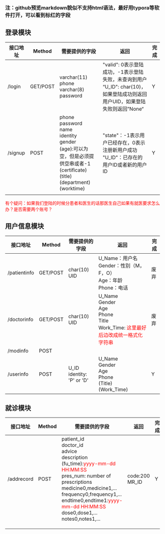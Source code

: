 ### 注：github预览markdown貌似不支持html语法，最好用typora等软件打开，可以看到标红的字段

## 登录模块

| 接口地址 | Method   | 需要提供的字段                                               | 返回                                                         | 完成 |
| -------- | -------- | ------------------------------------------------------------ | ------------------------------------------------------------ | ---- |
| /login   | GET/POST | varchar(11) phone <br />varchar(8) password                  | "valid": 0表示登陆成功，-1表示登陆失败，未查询到用户<br />“U_ID": char(10)，如果登陆成功则返回用户UID，如果登陆失败则返回”None“ | Y    |
| /signup  | POST     | phone<br />password<br />name<br />identity<br />gender<br />(age):可以为空，但是必须提供空串或者-1<br />(certificate)<br />(title)<br />(department)<br />(worktime) | "state"：-1表示用户已经存在，0表示注册新用户成功<br />"U_ID"：已存在的用户ID或者新的用户ID | Y    |
|          |          |                                                              |                                                              |      |

<span style='color:red'>有个疑问：如果我们登陆的时候分患者和医生的话那医生自己如果有就医要求怎么办？是否需要两个账号？</span>

## 用户信息模块

| 接口地址     | Method   | 需要提供的字段                 | 返回                                                         | 完成 |
| ------------ | -------- | ------------------------------ | ------------------------------------------------------------ | ---- |
| /patientinfo | GET/POST | char(10) UID                   | U_Name：用户名<br />Gender：性别（M，F，O）<br />Age：年龄<br />Phone：电话 | 废弃 |
| /doctorinfo  | GET/POST | char(10) UID                   | U_Name<br />Gender<br />Age<br />Phone<br />Title<br />Work_Time: <span style='color:red'>这里最好后边改成统一格式化字符串</span> | 废弃 |
| /modinfo     | POST     |                                |                                                              |      |
| /userinfo    | POST     | U_ID<br />identity: 'P' or 'D' | U_Name<br />Gender<br />Age<br />Phone<br />(Title)<br />(Work_Time) | Y    |

## 就诊模块

| 接口地址   | Method | 需要提供的字段                                               | 返回                | 完成 |
| ---------- | ------ | ------------------------------------------------------------ | ------------------- | ---- |
| /addrecord | POST   | patient_id<br />doctor_id<br />advice<br />description<br />(fu_time):<span style='color:red'>yyyy-mm-dd HH:MM:SS</span><br />pres_num: number of prescriptions<br />medicine0,medicine1,...<br />frequency0,frequency1,...<br />endtime0,endtime1:<span style='color:red'>yyyy-mm-dd HH:MM:SS</span><br />dose0,dose1,...<br />notes0,notes1,... | code:200<br />MR_ID | Y    |
|            |        |                                                              |                     |      |
|            |        |                                                              |                     |      |
|            |        |                                                              |                     |      |
